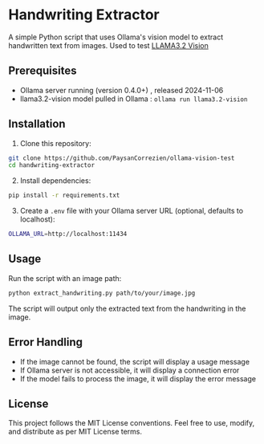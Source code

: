 # Handwriting Extractor

A simple Python script that uses Ollama's vision model to extract handwritten text from images.
Used to test [LLAMA3.2 Vision](https://ollama.com/blog/llama3.2-vision)

## Prerequisites

- Ollama server running (version 0.4.0+) , released 2024-11-06
- llama3.2-vision model pulled in Ollama : `ollama run llama3.2-vision`

## Installation

1. Clone this repository:

```bash
git clone https://github.com/PaysanCorrezien/ollama-vision-test
cd handwriting-extractor
```

2. Install dependencies:

```bash
pip install -r requirements.txt
```

3. Create a `.env` file with your Ollama server URL (optional, defaults to localhost):

```bash
OLLAMA_URL=http://localhost:11434
```

## Usage

Run the script with an image path:

```bash
python extract_handwriting.py path/to/your/image.jpg
```

The script will output only the extracted text from the handwriting in the image.

## Error Handling

- If the image cannot be found, the script will display a usage message
- If Ollama server is not accessible, it will display a connection error
- If the model fails to process the image, it will display the error message

## License

This project follows the MIT License conventions. Feel free to use, modify, and distribute as per MIT License terms.
